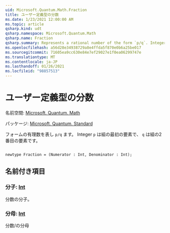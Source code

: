 ```yaml
---
uid: Microsoft.Quantum.Math.Fraction
title: ユーザー定義型の分数
ms.date: 1/23/2021 12:00:00 AM
ms.topic: article
qsharp.kind: udt
qsharp.namespace: Microsoft.Quantum.Math
qsharp.name: Fraction
qsharp.summary: Represents a rational number of the form `p/q`. Integer `p` is the first element of the tuple and `q` is the second element of the tuple.
ms.openlocfilehash: a56d28e34938729a8e4ffda5f870e0b6a25be017
ms.sourcegitcommit: 71605ea9cc630e84e7ef29027e1f0ea06299747e
ms.translationtype: MT
ms.contentlocale: ja-JP
ms.lasthandoff: 01/26/2021
ms.locfileid: "98857513"
---
```

# <a name="fraction-user-defined-type"></a>ユーザー定義型の分数

名前空間: [Microsoft. Quantum. Math](xref:Microsoft.Quantum.Math)

パッケージ: [Microsoft. Quantum. Standard](https://nuget.org/packages/Microsoft.Quantum.Standard)


フォームの有理数を表し `p/q` ます。 Integer `p` は組の最初の要素で、 `q` は組の2番目の要素です。

```qsharp

newtype Fraction = (Numerator : Int, Denominator : Int);
```



## <a name="named-items"></a>名前付き項目

### <a name="numerator--int"></a>分子: [Int](xref:microsoft.quantum.lang-ref.int)

分数の分子。
### <a name="denominator--int"></a>分母: [Int](xref:microsoft.quantum.lang-ref.int)

分数/の分母